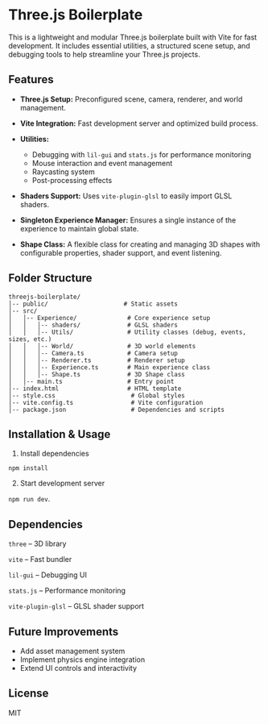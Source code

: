 # Three.js Boilerplate

This is a lightweight and modular Three.js boilerplate built with Vite for fast development. It includes essential
utilities, a structured scene setup, and debugging tools to help streamline your Three.js projects.

## Features

- **Three.js Setup:** Preconfigured scene, camera, renderer, and world management.
- **Vite Integration:** Fast development server and optimized build process.

- **Utilities:**

    - Debugging with `lil-gui` and `stats.js` for performance monitoring
    - Mouse interaction and event management
    - Raycasting system
    - Post-processing effects

- **Shaders Support:** Uses `vite-plugin-glsl` to easily import GLSL shaders.
- **Singleton Experience Manager:** Ensures a single instance of the experience to maintain global state.
- **Shape Class:** A flexible class for creating and managing 3D shapes with configurable properties, shader support,
  and event listening.

## Folder Structure

````
threejs-boilerplate/
│-- public/                     # Static assets
│-- src/
│   │-- Experience/              # Core experience setup
│   │   │-- shaders/             # GLSL shaders
│   │   │-- Utils/               # Utility classes (debug, events, sizes, etc.)
│   │   │-- World/               # 3D world elements
│   │   │-- Camera.ts            # Camera setup
│   │   │-- Renderer.ts          # Renderer setup
│   │   │-- Experience.ts        # Main experience class
│   │   │-- Shape.ts             # 3D Shape class
│   │-- main.ts                  # Entry point
│-- index.html                   # HTML template
│-- style.css                     # Global styles
│-- vite.config.ts                # Vite configuration
│-- package.json                  # Dependencies and scripts
````

## Installation & Usage

1. Install dependencies

``npm install``

2. Start development server

``npm run dev``.

## Dependencies

`three` – 3D library

`vite` – Fast bundler

`lil-gui` – Debugging UI

`stats.js` – Performance monitoring

`vite-plugin-glsl` – GLSL shader support

## Future Improvements

- Add asset management system
- Implement physics engine integration
- Extend UI controls and interactivity

## License

MIT

